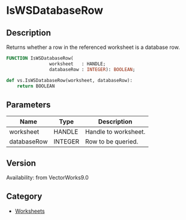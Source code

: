 # IsWSDatabaseRow

## Description
Returns whether a row in the referenced worksheet is a database row.

```pascal
FUNCTION IsWSDatabaseRow(
				worksheet   : HANDLE;
				databaseRow : INTEGER): BOOLEAN;
```

```python
def vs.IsWSDatabaseRow(worksheet, databaseRow):
    return BOOLEAN
```

## Parameters
|Name|Type|Description|
|---|---|---|
|worksheet|HANDLE|Handle to worksheet.|
|databaseRow|INTEGER|Row to be queried.|

## Version
Availability: from VectorWorks9.0

## Category
* [Worksheets](../Categories/Worksheets.md)
